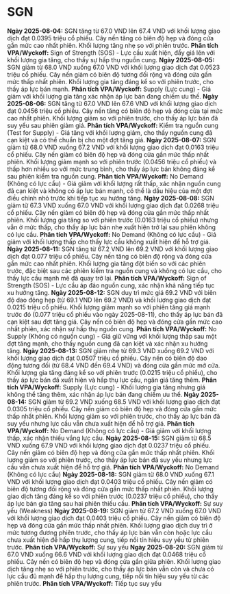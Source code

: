# SGN

**Ngày 2025-08-04:** SGN tăng từ 67.0 VND lên 67.4 VND với khối lượng giao dịch đạt 0.0395 triệu cổ phiếu. Cây nến tăng có biên độ hẹp và đóng cửa gần mức cao nhất phiên. Khối lượng tăng nhẹ so với phiên trước. **Phân tích VPA/Wyckoff:** Sign of Strength (SOS) - Lực cầu xuất hiện, đẩy giá lên với khối lượng gia tăng, cho thấy sự hấp thụ nguồn cung.
**Ngày 2025-08-05:** SGN giảm từ 68.0 VND xuống 67.0 VND với khối lượng giao dịch đạt 0.0523 triệu cổ phiếu. Cây nến giảm có biên độ tương đối rộng và đóng cửa gần mức thấp nhất phiên. Khối lượng gia tăng đáng kể so với phiên trước, cho thấy áp lực bán mạnh. **Phân tích VPA/Wyckoff:** Supply (Lực cung) - Giá giảm với khối lượng gia tăng xác nhận áp lực bán đang chiếm ưu thế.
**Ngày 2025-08-06:** SGN tăng từ 67.0 VND lên 67.6 VND với khối lượng giao dịch đạt 0.0456 triệu cổ phiếu. Cây nến tăng có biên độ hẹp và đóng cửa tại mức cao nhất phiên. Khối lượng giảm so với phiên trước, cho thấy áp lực bán đã suy yếu sau phiên giảm giá. **Phân tích VPA/Wyckoff:** Kiểm tra nguồn cung (Test for Supply) - Giá tăng với khối lượng giảm, cho thấy nguồn cung đã cạn kiệt và có thể chuẩn bị cho một đợt tăng giá.
**Ngày 2025-08-07:** SGN giảm từ 68.0 VND xuống 67.2 VND với khối lượng giao dịch đạt 0.0163 triệu cổ phiếu. Cây nến giảm có biên độ hẹp và đóng cửa gần mức thấp nhất phiên. Khối lượng giảm mạnh so với phiên trước (0.0456 triệu cổ phiếu) và thấp hơn nhiều so với mức trung bình, cho thấy áp lực bán không đáng kể sau phiên kiểm tra nguồn cung. **Phân tích VPA/Wyckoff:** No Demand (Không có lực cầu) - Giá giảm với khối lượng rất thấp, xác nhận nguồn cung đã cạn kiệt và không có áp lực bán mạnh, có thể là dấu hiệu của một đợt điều chỉnh nhỏ trước khi tiếp tục xu hướng tăng.
**Ngày 2025-08-08:** SGN giảm từ 67.3 VND xuống 67.0 VND với khối lượng giao dịch đạt 0.0268 triệu cổ phiếu. Cây nến giảm có biên độ hẹp và đóng cửa gần mức thấp nhất phiên. Khối lượng gia tăng so với phiên trước (0.0163 triệu cổ phiếu) nhưng vẫn ở mức thấp, cho thấy áp lực bán nhẹ xuất hiện trở lại sau phiên không có lực cầu. **Phân tích VPA/Wyckoff:** No Demand (Không có lực cầu) - Giá giảm với khối lượng thấp cho thấy lực cầu không xuất hiện để hỗ trợ giá.
**Ngày 2025-08-11:** SGN tăng từ 67.2 VND lên 69.2 VND với khối lượng giao dịch đạt 0.077 triệu cổ phiếu. Cây nến tăng có biên độ rộng và đóng cửa gần mức cao nhất phiên. Khối lượng gia tăng đột biến so với các phiên trước, đặc biệt sau các phiên kiểm tra nguồn cung và không có lực cầu, cho thấy lực cầu mạnh mẽ đã quay trở lại. **Phân tích VPA/Wyckoff:** Sign of Strength (SOS) - Lực cầu áp đảo nguồn cung, xác nhận khả năng tiếp tục xu hướng tăng.
**Ngày 2025-08-12:** SGN duy trì mức giá 69.2 VND với biên độ dao động hẹp (từ 69.1 VND lên 69.2 VND) và khối lượng giao dịch đạt 0.0215 triệu cổ phiếu. Khối lượng giảm mạnh so với phiên tăng giá mạnh trước đó (0.077 triệu cổ phiếu vào ngày 2025-08-11), cho thấy áp lực bán đã cạn kiệt sau đợt tăng giá. Cây nến có biên độ hẹp và đóng cửa gần mức cao nhất phiên, xác nhận sự hấp thụ nguồn cung. **Phân tích VPA/Wyckoff:** No Supply (Không có nguồn cung) - Giá giữ vững với khối lượng thấp sau một đợt tăng mạnh, cho thấy nguồn cung đã cạn kiệt và xác nhận xu hướng tăng.
**Ngày 2025-08-13:** SGN giảm nhẹ từ 69.3 VND xuống 69.2 VND với khối lượng giao dịch đạt 0.0507 triệu cổ phiếu. Cây nến có biên độ dao động tương đối (từ 68.4 VND đến 69.4 VND) và đóng cửa gần mức mở cửa. Khối lượng gia tăng đáng kể so với phiên trước (0.0215 triệu cổ phiếu), cho thấy áp lực bán đã xuất hiện và hấp thụ lực cầu, ngăn giá tăng thêm. **Phân tích VPA/Wyckoff:** Supply (Lực cung) - Khối lượng gia tăng nhưng giá không thể tăng thêm, xác nhận áp lực bán đang chiếm ưu thế.
**Ngày 2025-08-14:** SGN giảm từ 69.2 VND xuống 68.5 VND với khối lượng giao dịch đạt 0.0305 triệu cổ phiếu. Cây nến giảm có biên độ hẹp và đóng cửa gần mức thấp nhất phiên. Khối lượng giảm so với phiên trước, cho thấy áp lực bán đã suy yếu nhưng lực cầu vẫn chưa xuất hiện để hỗ trợ giá. **Phân tích VPA/Wyckoff:** No Demand (Không có lực cầu) - Giá giảm với khối lượng thấp, xác nhận thiếu vắng lực cầu.
**Ngày 2025-08-15:** SGN giảm từ 68.5 VND xuống 67.9 VND với khối lượng giao dịch đạt 0.0237 triệu cổ phiếu. Cây nến giảm có biên độ hẹp và đóng cửa gần mức thấp nhất phiên. Khối lượng giảm so với phiên trước, cho thấy áp lực bán đã suy yếu nhưng lực cầu vẫn chưa xuất hiện để hỗ trợ giá. **Phân tích VPA/Wyckoff:** No Demand (Không có lực cầu)
**Ngày 2025-08-18:** SGN giảm từ 68.0 VND xuống 67.1 VND với khối lượng giao dịch đạt 0.0403 triệu cổ phiếu. Cây nến giảm có biên độ tương đối rộng và đóng cửa gần mức thấp nhất phiên. Khối lượng giao dịch tăng đáng kể so với phiên trước (0.0237 triệu cổ phiếu), cho thấy áp lực bán gia tăng sau hai phiên thiếu cầu. **Phân tích VPA/Wyckoff:** Sự suy yếu (Weakness)
**Ngày 2025-08-19:** SGN giảm từ 67.2 VND xuống 67.0 VND với khối lượng giao dịch đạt 0.0403 triệu cổ phiếu. Cây nến giảm có biên độ hẹp và đóng cửa gần mức thấp nhất phiên. Khối lượng giao dịch duy trì ở mức tương đương phiên trước, cho thấy áp lực bán vẫn còn hoặc lực cầu chưa xuất hiện để hấp thụ lượng cung, tiếp nối tín hiệu suy yếu từ phiên trước. **Phân tích VPA/Wyckoff:** Sự suy yếu
**Ngày 2025-08-20:** SGN giảm từ 67.0 VND xuống 66.6 VND với khối lượng giao dịch đạt 0.0468 triệu cổ phiếu. Cây nến có biên độ hẹp và đóng cửa gần giữa phiên. Khối lượng giao dịch tăng nhẹ so với phiên trước, cho thấy áp lực bán vẫn còn và chưa có lực cầu đủ mạnh để hấp thụ lượng cung, tiếp nối tín hiệu suy yếu từ các phiên trước. **Phân tích VPA/Wyckoff:** Tiếp tục suy yếu
